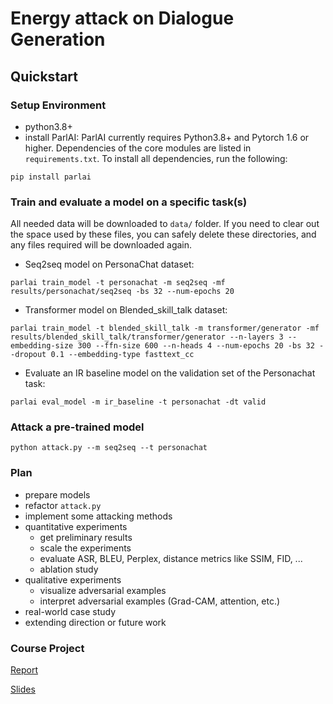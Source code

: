 # Energy attack on Dialogue Generation

## Quickstart

### Setup Environment
- python3.8+
- install ParlAI:
ParlAI currently requires Python3.8+ and Pytorch 1.6 or higher. Dependencies of the core modules are listed in `requirements.txt`. To install all dependencies, run the following:
```
pip install parlai
```

### Train and evaluate a model on a specific task(s)
All needed data will be downloaded to `data/` folder. If you need to clear out the space used by these files, you can safely delete these directories, and any files required will be downloaded again.

- Seq2seq model on PersonaChat dataset:
```
parlai train_model -t personachat -m seq2seq -mf results/personachat/seq2seq -bs 32 --num-epochs 20
```

- Transformer model on Blended_skill_talk dataset:
```
parlai train_model -t blended_skill_talk -m transformer/generator -mf results/blended_skill_talk/transformer/generator --n-layers 3 --embedding-size 300 --ffn-size 600 --n-heads 4 --num-epochs 20 -bs 32 --dropout 0.1 --embedding-type fasttext_cc
```

- Evaluate an IR baseline model on the validation set of the Personachat task:
```
parlai eval_model -m ir_baseline -t personachat -dt valid
```

### Attack a pre-trained model
```
python attack.py --m seq2seq --t personachat
```

### Plan
- prepare models
- refactor ```attack.py```
- implement some attacking methods
- quantitative experiments
  - get preliminary results
  - scale the experiments
  - evaluate ASR, BLEU, Perplex, distance metrics like SSIM, FID, ...
  - ablation study
- qualitative experiments
  - visualize adversarial examples
  - interpret adversarial examples (Grad-CAM, attention, etc.)
- real-world case study
- extending direction or future work

### Course Project
[Report](https://www.overleaf.com/read/cvvhfbrykfcr)

[Slides](https://github.com/yul091/QASlow/raw/main/course_project/Presentation.pptx)
